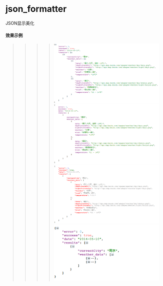 # json_formatter
JSON显示美化
#### 效果示例
>>>>![json formatter](https://github.com/zhangyanc/json_formatter/blob/master/cases/default.png)
>>>>![json formatter](https://github.com/zhangyanc/json_formatter/blob/master/cases/unuse.png)
>>>>![json formatter](https://github.com/zhangyanc/json_formatter/blob/master/cases/colors.png)
>>>>![json formatter](https://github.com/zhangyanc/json_formatter/blob/master/cases/fold.png)
